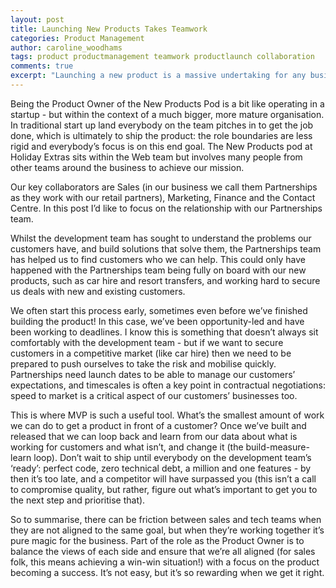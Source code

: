 ```yaml
---
layout: post
title: Launching New Products Takes Teamwork
categories: Product Management
author: caroline_woodhams
tags: product productmanagement teamwork productlaunch collaboration
comments: true
excerpt: "Launching a new product is a massive undertaking for any business with significant risk involved. It therefore requires a really tight, focussed, cross-functional team to launch new products successfully - and that extends beyond the immediate dev team."
---
```

Being the Product Owner of the New Products Pod is a bit like operating in a startup - but within the context of a much bigger, more mature organisation. In traditional start up land everybody on the team pitches in to get the job done, which is ultimately to ship the product: the role boundaries are less rigid and everybody’s focus is on this end goal. The New Products pod at Holiday Extras sits within the Web team but involves many people from other teams around the business to achieve our mission.

Our key collaborators are Sales (in our business we call them Partnerships as they work with our retail partners), Marketing, Finance and the Contact Centre. In this post I’d like to focus on the relationship with our Partnerships team.

Whilst the development team has sought to understand the problems our customers have, and build solutions that solve them, the Partnerships team has helped us to find customers who we can help. This could only have happened with the Partnerships team being fully on board with our new products, such as car hire and resort transfers, and working hard to secure us deals with new and existing customers.

We often start this process early, sometimes even before we’ve finished building the product! In this case, we’ve been opportunity-led and have been working to deadlines. I know this is something that doesn’t always sit comfortably with the development team - but if we want to secure customers in a competitive market (like car hire) then we need to be prepared to push ourselves to take the risk and mobilise quickly. Partnerships need launch dates to be able to manage our customers’ expectations, and timescales is often a key point in contractual negotiations: speed to market is a critical aspect of our customers’ businesses too.

This is where MVP is such a useful tool. What’s the smallest amount of work we can do to get a product in front of a customer? Once we’ve built and released that we can loop back and learn from our data about what is working for customers and what isn’t, and change it (the build-measure-learn loop). Don’t wait to ship until everybody on the development team’s ‘ready’: perfect code, zero technical debt, a million and one features - by then it’s too late, and a competitor will have surpassed you (this isn’t a call to compromise quality, but rather, figure out what’s important to get you to the next step and prioritise that).

So to summarise, there can be friction between sales and tech teams when they are not aligned to the same goal, but when they’re working together it’s pure magic for the business. Part of the role as the Product Owner is to balance the views of each side and ensure that we’re all aligned (for sales folk, this means achieving a win-win situation!) with a focus on the product becoming a success. It’s not easy, but it’s so rewarding when we get it right.
